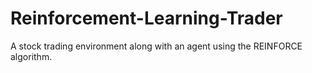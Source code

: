 # Reinforcement-Learning-Trader

A stock trading environment along with an agent using the REINFORCE algorithm. 

